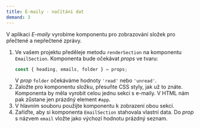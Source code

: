 ```yaml
---
title: E-maily - načítání dat
demand: 3
---
```


V aplikaci *E-maily* vyrobíme komponentu pro zobrazování složek pro přečtené a nepřečtené zprávy.

1. Ve vašem projektu předěleje metodu `renderSection` na komponentu `EmailSection`. Komponenta bude očekávat *props* ve tvaru:
   ```js
   const { heading, emails, folder } = props;
   ```
   V *prop* `folder` očekáváme hodnoty `'read'` nebo `'unread'`.
1. Založte pro komponentu složku, přesuňte CSS styly, jak už to znáte. Komponenta by měla vyrobit celou jednu sekci s e-maily. V HTML nám pak zůstane jen prázdný element `#app`.
1. V hlavním souboru použijte komponentu k zobrazení obou sekcí.
1. Zaříďte, aby si komponenta `EmailSection` stahovala vlastní data. Do *prop* s názvem `email` vložte jako výchozí hodnotu prázdný seznam.
